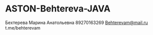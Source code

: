 # ASTON-Behtereva-JAVA

Бехтерева Марина Анатольевна
89270163269
Behterevam@mail.ru
t.me/behterevam
